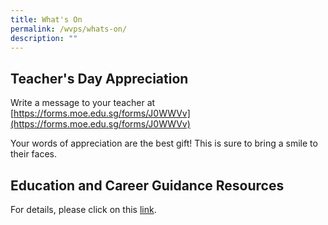```yaml
---
title: What's On
permalink: /wvps/whats-on/
description: ""
---
```

Teacher's Day Appreciation
---
Write a message to your teacher at [https://forms.moe.edu.sg/forms/J0WWVv](https://forms.moe.edu.sg/forms/J0WWVv)

Your words of appreciation are the best gift! This is sure to bring a smile to their faces.



Education and Career Guidance Resources
----
For details, please click on this <a href="/wvps/resources/education-and-career-guidance-resources/" target="_blank">link</a>.